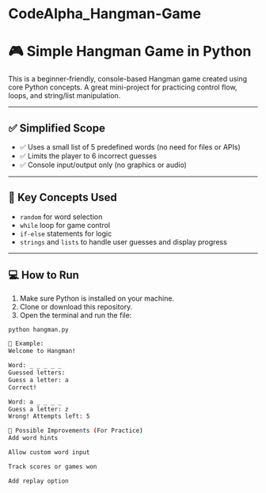 # CodeAlpha_Hangman-Game

# 🎮 Simple Hangman Game in Python

This is a beginner-friendly, console-based Hangman game created using core Python concepts. A great mini-project for practicing control flow, loops, and string/list manipulation.

---

## ✅ Simplified Scope

- ✅ Uses a small list of 5 predefined words (no need for files or APIs)
- ✅ Limits the player to 6 incorrect guesses
- ✅ Console input/output only (no graphics or audio)

---

## 🧠 Key Concepts Used

- `random` for word selection  
- `while` loop for game control  
- `if-else` statements for logic  
- `strings` and `lists` to handle user guesses and display progress  

---

## 💻 How to Run

1. Make sure Python is installed on your machine.
2. Clone or download this repository.
3. Open the terminal and run the file:

```bash
python hangman.py

📌 Example:
Welcome to Hangman!

Word: _ _ _ _ _
Guessed letters: 
Guess a letter: a
Correct!

Word: a _ _ _ _
Guess a letter: z
Wrong! Attempts left: 5

🔧 Possible Improvements (For Practice)
Add word hints

Allow custom word input

Track scores or games won

Add replay option
